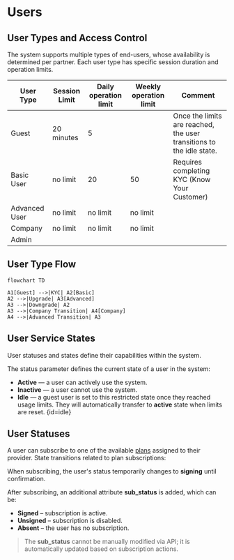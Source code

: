# Users

## User Types and Access Control

The system supports multiple types of end-users, whose availability is determined per partner. Each user type has specific session duration and operation limits.

| User Type     | Session Limit | Daily operation limit | Weekly operation limit | Comment                                                              |
|---------------|---------------|-----------------------|------------------------|----------------------------------------------------------------------|
| Guest         | 20 minutes    | 5                     |                        | Once the limits are reached, the user transitions to the idle state. |
| Basic User    | no limit      | 20                    | 50                     | Requires completing KYC (Know Your Customer)                         |
| Advanced User | no limit      | no limit              | no limit               |                                                                      |
| Company       | no limit      | no limit              | no limit               |                                                                      |
| Admin         |               |                       |                        |                                                                      |

## User Type Flow
```mermaid
flowchart TD

A1[Guest] -->|KYC| A2[Basic]
A2 -->|Upgrade| A3[Advanced]
A3 -->|Downgrade| A2
A3 -->|Company Transition| A4[Company]
A4 -->|Advanced Transition| A3
```
## User Service States
User statuses and states define their capabilities within the system.

The status parameter defines the current state of a user in the system:
* **Active** — a user can actively use the system.
* **Inactive** — a user cannot use the system.
* **Idle** — a guest user is set to this restricted state once they reached usage limits. They will automatically transfer to **active** state when limits are reset.
  {id=idle}
## User Statuses
A user can subscribe to one of the available [plans](Plans.md) assigned to their provider.
State transitions related to plan subscriptions:

When subscribing, the user's status temporarily changes to **signing** until confirmation.

After subscribing, an additional attribute **sub_status** is added, which can be:
* **Signed** – subscription is active.
* **Unsigned** – subscription is disabled.
* **Absent** – the user has no subscription.

>The **sub_status** cannot be manually modified via API; it is automatically updated based on subscription actions.